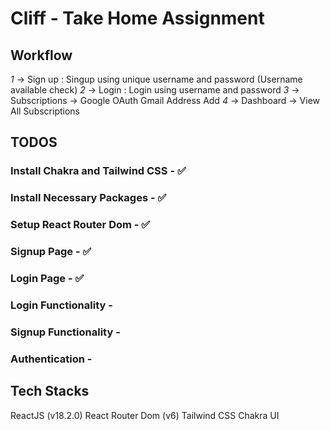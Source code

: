 # Cliff - Take Home Assignment

## Workflow
*1* -> Sign up : Singup using unique username and password (Username available check) 
*2* -> Login : Login using username and password
*3* -> Subscriptions -> Google OAuth Gmail Address Add
*4* -> Dashboard -> View All Subscriptions

## TODOS
### Install Chakra and Tailwind CSS - ✅
### Install Necessary Packages - ✅
### Setup React Router Dom - ✅
### Signup Page - ✅
### Login Page - ✅
### Login Functionality - 
### Signup Functionality -
### Authentication -




## Tech Stacks

ReactJS (v18.2.0)
React Router Dom (v6)
Tailwind CSS
Chakra UI
